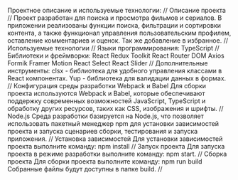 Проектное описание и используемые технологии:
//
Описание проекта
//
Проект разработан для поиска и просмотра фильмов и сериалов.
В приложении реализованы функции поиска, фильтрации и сортировки контента, а также функционал управления пользовательским профилем, оставление комментариев и оценок. Так же добавление в избранное.
//
Используемые технологии
//
Языки программирования:
TypeScript
//
Библиотеки и фреймворки:
React
Redux Toolkit
React Router DOM
Axios
Formik
Framer Motion
React Select
React Slider
//
Дополнительные инструменты:
clsx - библиотека для удобного управления классами в React компонентах.
Yup - библиотека для валидации данных в формах.
//
Конфигурация среды разработки
Webpack и Babel
Для сборки проекта используются Webpack и Babel, которые обеспечивают поддержку современных возможностей JavaScript, TypeScript и обработку других ресурсов, таких как CSS, изображения и шрифты.
//
Node.js
Среда разработки базируется на Node.js, что позволяет использовать пакетный менеджер npm для установки зависимостей проекта и запуска сценариев сборки, тестирования и запуска приложения.
//
Установка зависимостей
Для установки зависимостей проекта выполните команду:
npm install
//
Запуск проекта
Для запуска проекта в режиме разработки выполните команду:
npm start.
//
Сборка проекта
Для сборки проекта выполните команду:
npm run build
Собранные файлы будут доступны в папке build.
//

